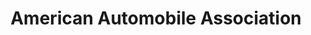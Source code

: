 ---
title: "American Automobile Association"
url: /pittsburgh/american-automobile-association/
shop: Reisebüro
---